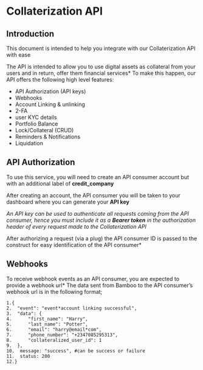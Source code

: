 # Collaterization API


## Introduction

This document is intended to help you integrate with our Collaterization API with ease

The API is intended to allow you to use digital assets as collateral from your users and in return,  offer them financial services* To make this happen, our API offers the following high level features:

* API Authorization (API keys)
* Webhooks
* Account Linking & unlinking
* 2-FA
* user KYC details
* Portfolio Balance
* Lock/Collateral (CRUD)
* Reminders & Notifications
* Liquidation

## API Authorization

To use this service, you will need to create an API consumer account but with an additional label of **credit_company**

After creating an account, the API consumer you will be taken to your dashboard where you can generate your **API key**

_An API key can be used to authenticate all requests coming from the API consumer, hence you must include it as a **Bearer token** in the authorization header of every request made to the Collaterization API_

After authorizing a request (via a plug) the API consumer ID is passed to the construct for easy identification of the API consumer*

## Webhooks

To receive webhook events as an API consumer, you are expected to provide a webhook url* The data sent from Bamboo to the API consumer’s webhook url is in the following format;
```
1.{
2.  "event": "event*account linking successful",
3.  "data": {
4.      "first_name": "Harry",
5.      "last_name": "Potter",
6.      "email": "harry@email*com",
7.      "phone_number": "+2347085295313",
8.      "collateralized_user_id": 1    
9.  },
10.  message: "success", #can be success or failure
11.  status: 200
12.}
```